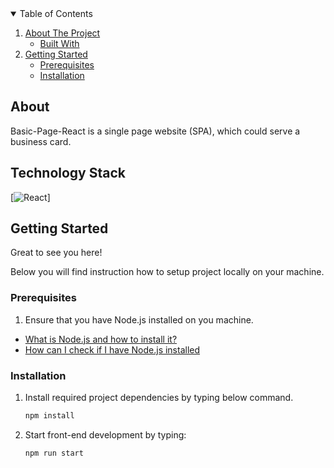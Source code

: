 <details open="open">

  <summary>Table of Contents</summary>
  
  
  <ol>
    <li>
      <a href="#about-the-project">About The Project</a>
      <ul>
        <li><a href="#built-with">Built With</a></li>
      </ul>
    </li>
    <li>
      <a href="#getting-started">Getting Started</a>
      <ul>
        <li><a href="#prerequisites">Prerequisites</a></li>
        <li><a href="#installation">Installation</a></li>
      </ul>
    </li>
    </ol>
</details>

## About

<p id="about-the-project">Basic-Page-React is a single page website (SPA), which could serve a business card.</p>

## Technology Stack

[![React](https://img.shields.io/badge/React-61DAFB.svg?style=for-the-badge&logo=react&logoColor=black)] 

## Getting Started

Great to see you here!

Below you will find instruction how to setup project locally on your machine.

### Prerequisites

1. Ensure that you have Node.js installed on you machine.

- [What is Node.js and how to install it?](https://nodejs.org/en/)
- [How can I check if I have Node.js installed](https://docs.npmjs.com/downloading-and-installing-node-js-and-npm#checking-your-version-of-npm-and-nodejs)

### Installation

1. Install required project dependencies by typing below command.
   ```sh
   npm install
   ```
2. Start front-end development by typing:
   ```sh
   npm run start
   ```





